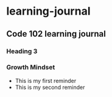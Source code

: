 # learning-journal
## Code 102 learning journal
### Heading 3

### Growth Mindset
- This is my first reminder
- This is my second reminder
